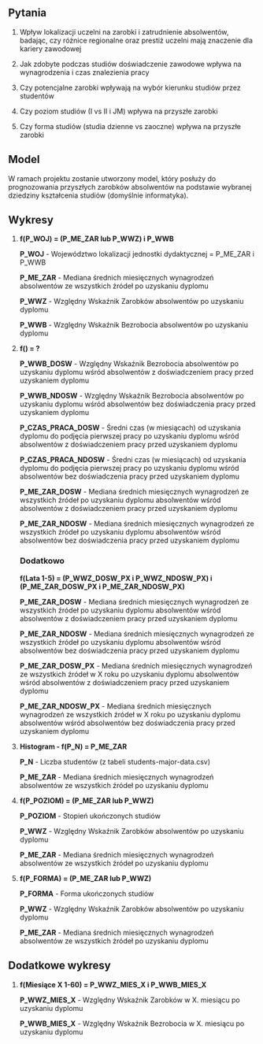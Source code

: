 ## Pytania
1. Wpływ lokalizacji uczelni na zarobki i
zatrudnienie absolwentów, badając, czy różnice regionalne oraz prestiż uczelni mają znaczenie dla kariery
zawodowej

2. Jak zdobyte podczas studiów
doświadczenie zawodowe wpływa na wynagrodzenia i czas znalezienia pracy

3. Czy potencjalne zarobki wpływają na wybór kierunku studiów przez studentów

4. Czy poziom studiów (I vs II i JM) wpływa na przyszłe zarobki

5. Czy  forma studiów (studia dzienne vs zaoczne)
wpływa na przyszłe zarobki

## Model
W ramach projektu zostanie utworzony model, który posłuży do prognozowania przyszłych zarobków
absolwentów na podstawie wybranej dziedziny kształcenia studiów (domyślnie informatyka). 

## Wykresy

1. **f(P_WOJ) = (P_ME_ZAR lub P_WWZ)  i P_WWB**

    **P_WOJ** - Województwo lokalizacji jednostki dydaktycznej = P_ME_ZAR i P_WWB

    **P_ME_ZAR** - Mediana średnich miesięcznych wynagrodzeń absolwentów ze wszystkich źródeł po uzyskaniu dyplomu

    **P_WWZ** - Względny Wskaźnik Zarobków absolwentów po uzyskaniu dyplomu
    
    **P_WWB** - Względny Wskaźnik Bezrobocia absolwentów po uzyskaniu dyplomu

2. **f() = ?**

    **P_WWB_DOSW** - Względny Wskaźnik Bezrobocia absolwentów po uzyskaniu dyplomu wśród absolwentów z doświadczeniem pracy przed uzyskaniem dyplomu

    **P_WWB_NDOSW** - Względny Wskaźnik Bezrobocia absolwentów po uzyskaniu dyplomu wśród absolwentów bez doświadczenia pracy przed uzyskaniem dyplomu

    **P_CZAS_PRACA_DOSW** - Średni czas (w miesiącach) od uzyskania dyplomu do podjęcia pierwszej pracy po uzyskaniu dyplomu wśród absolwentów z doświadczeniem pracy przed uzyskaniem dyplomu

     **P_CZAS_PRACA_NDOSW** - Średni czas (w miesiącach) od uzyskania dyplomu do podjęcia pierwszej pracy po uzyskaniu dyplomu wśród absolwentów bez doświadczenia pracy przed uzyskaniem dyplomu

    **P_ME_ZAR_DOSW** - Mediana średnich miesięcznych wynagrodzeń ze wszystkich źródeł po uzyskaniu dyplomu absolwentów wśród absolwentów z doświadczeniem pracy przed uzyskaniem dyplomu

     **P_ME_ZAR_NDOSW** - Mediana średnich miesięcznych wynagrodzeń ze wszystkich źródeł po uzyskaniu dyplomu absolwentów wśród absolwentów bez doświadczenia pracy przed uzyskaniem dyplomu

    ### Dodatkowo 
     **f(Lata 1-5) = (P_WWZ_DOSW_PX i P_WWZ_NDOSW_PX) i (P_ME_ZAR_DOSW_PX i P_ME_ZAR_NDOSW_PX)**

     **P_ME_ZAR_DOSW** - Mediana średnich miesięcznych wynagrodzeń ze wszystkich źródeł po uzyskaniu dyplomu absolwentów wśród absolwentów z doświadczeniem pracy przed uzyskaniem dyplomu

     **P_ME_ZAR_NDOSW** - Mediana średnich miesięcznych wynagrodzeń ze wszystkich źródeł po uzyskaniu dyplomu absolwentów wśród absolwentów bez doświadczenia pracy przed uzyskaniem dyplomu

     **P_ME_ZAR_DOSW_PX** - Mediana średnich miesięcznych wynagrodzeń ze wszystkich źródeł w X roku po uzyskaniu dyplomu absolwentów wśród absolwentów z doświadczeniem pracy przed uzyskaniem dyplomu

     **P_ME_ZAR_NDOSW_PX** - Mediana średnich miesięcznych wynagrodzeń ze wszystkich źródeł w X roku po uzyskaniu dyplomu absolwentów wśród absolwentów bez doświadczenia pracy przed uzyskaniem dyplomu

3. **Histogram - f(P_N) = P_ME_ZAR**

    **P_N** - Liczba studentów (z tabeli students-major-data.csv)

    **P_ME_ZAR** - Mediana średnich miesięcznych wynagrodzeń absolwentów ze wszystkich źródeł po uzyskaniu dyplomu

4. **f(P_POZIOM) = (P_ME_ZAR lub P_WWZ)**

    **P_POZIOM** - Stopień ukończonych studiów

    **P_WWZ** - Względny Wskaźnik Zarobków absolwentów po uzyskaniu dyplomu

    **P_ME_ZAR** - Mediana średnich miesięcznych wynagrodzeń absolwentów ze wszystkich źródeł po uzyskaniu dyplomu

5. **f(P_FORMA) = (P_ME_ZAR lub P_WWZ)**

    **P_FORMA** - Forma ukończonych studiów

    **P_WWZ** - Względny Wskaźnik Zarobków absolwentów po uzyskaniu dyplomu

    **P_ME_ZAR** - Mediana średnich miesięcznych wynagrodzeń absolwentów ze wszystkich źródeł po uzyskaniu dyplomu

## Dodatkowe wykresy
1. **f(Miesiące X 1-60) = P_WWZ_MIES_X i P_WWB_MIES_X**

    **P_WWZ_MIES_X** - Względny Wskaźnik Zarobków w X. miesiącu po uzyskaniu dyplomu

    **P_WWB_MIES_X** - Względny Wskaźnik Bezrobocia w X. miesiącu po uzyskaniu dyplomu